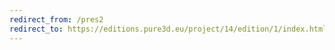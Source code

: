 ```yaml
---
redirect_from: /pres2
redirect_to: https://editions.pure3d.eu/project/14/edition/1/index.html
---
```

